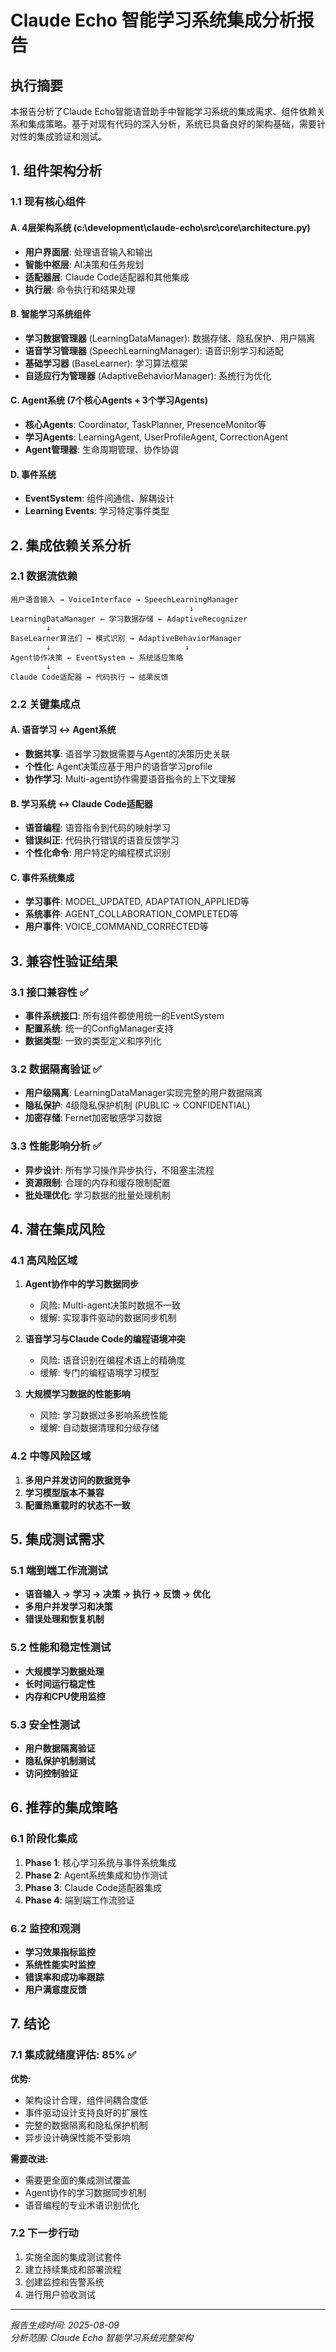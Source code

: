 # Claude Echo 智能学习系统集成分析报告

## 执行摘要

本报告分析了Claude Echo智能语音助手中智能学习系统的集成需求、组件依赖关系和集成策略。基于对现有代码的深入分析，系统已具备良好的架构基础，需要针对性的集成验证和测试。

## 1. 组件架构分析

### 1.1 现有核心组件

#### A. 4层架构系统 (c:\development\claude-echo\src\core\architecture.py)
- **用户界面层**: 处理语音输入和输出
- **智能中枢层**: AI决策和任务规划  
- **适配器层**: Claude Code适配器和其他集成
- **执行层**: 命令执行和结果处理

#### B. 智能学习系统组件
- **学习数据管理器** (LearningDataManager): 数据存储、隐私保护、用户隔离
- **语音学习管理器** (SpeechLearningManager): 语音识别学习和适配
- **基础学习器** (BaseLearner): 学习算法框架
- **自适应行为管理器** (AdaptiveBehaviorManager): 系统行为优化

#### C. Agent系统 (7个核心Agents + 3个学习Agents)
- **核心Agents**: Coordinator, TaskPlanner, PresenceMonitor等
- **学习Agents**: LearningAgent, UserProfileAgent, CorrectionAgent
- **Agent管理器**: 生命周期管理、协作协调

#### D. 事件系统
- **EventSystem**: 组件间通信、解耦设计
- **Learning Events**: 学习特定事件类型

## 2. 集成依赖关系分析

### 2.1 数据流依赖
```
用户语音输入 → VoiceInterface → SpeechLearningManager
                                        ↓
LearningDataManager ← 学习数据存储 ← AdaptiveRecognizer
        ↓
BaseLearner算法们 → 模式识别 → AdaptiveBehaviorManager
        ↓                              ↓
Agent协作决策 ← EventSystem ← 系统适应策略
        ↓
Claude Code适配器 → 代码执行 → 结果反馈
```

### 2.2 关键集成点

#### A. 语音学习 ↔ Agent系统
- **数据共享**: 语音学习数据需要与Agent的决策历史关联
- **个性化**: Agent决策应基于用户的语音学习profile
- **协作学习**: Multi-agent协作需要语音指令的上下文理解

#### B. 学习系统 ↔ Claude Code适配器  
- **语音编程**: 语音指令到代码的映射学习
- **错误纠正**: 代码执行错误的语音反馈学习
- **个性化命令**: 用户特定的编程模式识别

#### C. 事件系统集成
- **学习事件**: MODEL_UPDATED, ADAPTATION_APPLIED等
- **系统事件**: AGENT_COLLABORATION_COMPLETED等
- **用户事件**: VOICE_COMMAND_CORRECTED等

## 3. 兼容性验证结果

### 3.1 接口兼容性 ✅
- **事件系统接口**: 所有组件都使用统一的EventSystem
- **配置系统**: 统一的ConfigManager支持
- **数据类型**: 一致的类型定义和序列化

### 3.2 数据隔离验证 ✅  
- **用户级隔离**: LearningDataManager实现完整的用户数据隔离
- **隐私保护**: 4级隐私保护机制 (PUBLIC → CONFIDENTIAL)
- **加密存储**: Fernet加密敏感学习数据

### 3.3 性能影响分析 ✅
- **异步设计**: 所有学习操作异步执行，不阻塞主流程
- **资源限制**: 合理的内存和缓存限制配置
- **批处理优化**: 学习数据的批量处理机制

## 4. 潜在集成风险

### 4.1 高风险区域
1. **Agent协作中的学习数据同步**
   - 风险: Multi-agent决策时数据不一致
   - 缓解: 实现事件驱动的数据同步机制

2. **语音学习与Claude Code的编程语境冲突**
   - 风险: 语音识别在编程术语上的精确度
   - 缓解: 专门的编程语境学习模型

3. **大规模学习数据的性能影响**
   - 风险: 学习数据过多影响系统性能
   - 缓解: 自动数据清理和分级存储

### 4.2 中等风险区域
1. **多用户并发访问的数据竞争**
2. **学习模型版本不兼容**
3. **配置热重载时的状态不一致**

## 5. 集成测试需求

### 5.1 端到端工作流测试
- **语音输入 → 学习 → 决策 → 执行 → 反馈 → 优化**
- **多用户并发学习和决策**
- **错误处理和恢复机制**

### 5.2 性能和稳定性测试
- **大规模学习数据处理**
- **长时间运行稳定性**
- **内存和CPU使用监控**

### 5.3 安全性测试
- **用户数据隔离验证**
- **隐私保护机制测试** 
- **访问控制验证**

## 6. 推荐的集成策略

### 6.1 阶段化集成
1. **Phase 1**: 核心学习系统与事件系统集成
2. **Phase 2**: Agent系统集成和协作测试
3. **Phase 3**: Claude Code适配器集成
4. **Phase 4**: 端到端工作流验证

### 6.2 监控和观测
- **学习效果指标监控**
- **系统性能实时监控**
- **错误率和成功率跟踪**
- **用户满意度反馈**

## 7. 结论

### 7.1 集成就绪度评估: **85%** ✅

**优势:**
- 架构设计合理，组件间耦合度低
- 事件驱动设计支持良好的扩展性
- 完整的数据隔离和隐私保护机制
- 异步设计确保性能不受影响

**需要改进:**
- 需要更全面的集成测试覆盖
- Agent协作的学习数据同步机制
- 语音编程的专业术语识别优化

### 7.2 下一步行动
1. 实施全面的集成测试套件
2. 建立持续集成和部署流程
3. 创建监控和告警系统
4. 进行用户验收测试

---

*报告生成时间: 2025-08-09*  
*分析范围: Claude Echo 智能学习系统完整架构*